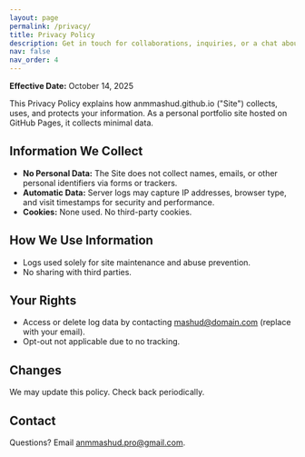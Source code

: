 ```yaml
---
layout: page
permalink: /privacy/
title: Privacy Policy
description: Get in touch for collaborations, inquiries, or a chat about data science.
nav: false
nav_order: 4
---
```




**Effective Date:** October 14, 2025

This Privacy Policy explains how anmmashud.github.io ("Site") collects, uses, and protects your information. As a personal portfolio site hosted on GitHub Pages, it collects minimal data.

## Information We Collect
- **No Personal Data:** The Site does not collect names, emails, or other personal identifiers via forms or trackers.
- **Automatic Data:** Server logs may capture IP addresses, browser type, and visit timestamps for security and performance.
- **Cookies:** None used. No third-party cookies.

## How We Use Information
- Logs used solely for site maintenance and abuse prevention.
- No sharing with third parties.

## Your Rights
- Access or delete log data by contacting mashud@domain.com (replace with your email).
- Opt-out not applicable due to no tracking.

## Changes
We may update this policy. Check back periodically.

## Contact
Questions? Email anmmashud.pro@gmail.com.